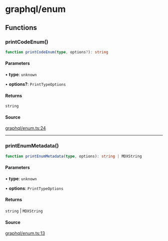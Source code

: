 # graphql/enum

## Functions

### printCodeEnum()

```ts
function printCodeEnum(type, options?): string
```

#### Parameters

• **type**: `unknown`

• **options?**: `PrintTypeOptions`

#### Returns

`string`

#### Source

[graphql/enum.ts:24](https://github.com/graphql-markdown/graphql-markdown/blob/main/packages/printer-legacy/src/graphql/enum.ts#L24)

***

### printEnumMetadata()

```ts
function printEnumMetadata(type, options): string | MDXString
```

#### Parameters

• **type**: `unknown`

• **options**: `PrintTypeOptions`

#### Returns

`string` \| `MDXString`

#### Source

[graphql/enum.ts:13](https://github.com/graphql-markdown/graphql-markdown/blob/main/packages/printer-legacy/src/graphql/enum.ts#L13)
